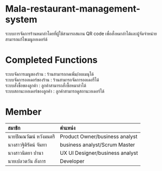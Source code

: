 # Mala-restaurant-management-system
ระบบการจัดการร้านหมาล่าโดยที่ผู้ใช้สามารถสแกน QR code เพื่อสั่งหมาล่าได้และผู้จัดจำหน่ายสามารถแก้ไขเมนูออเดอร์ด้
# Completed Functions
ระบบจัดการเมนูของร้าน : ร้านสามารถกดเพิ่ม/ลบเมนุได้ <br>
ระบบจัดการออเดอร์ของร้าน : ร้านสามารถจัดการออเดอรืได้ <br>
ระบบสั่งซื้อของลูกค้า : ลูกค้าสามารถสั่งซื้อหมาล่าได้ <br>
ระบบสถานะออเดอร์ของลูกค้า : ลูกค้าสามารถดูสถานะอเดอร์ได้ <br>
# Member
| สมาชิก                          | ตำแหน่ง          |
|:--------------------------------|:-----------------|
| นายปิณณวัฒน์ หวังมนตรี          | Product Owner/business analyst    |
| นางสาวฐิติรัตน์ จันทา           |business analyst/Scrum Master      |
| นางสาวนิตยา ปานา               | UX UI Designer/business analyst   |
| นายเปลวตวัน สังการ             | Developer        |

